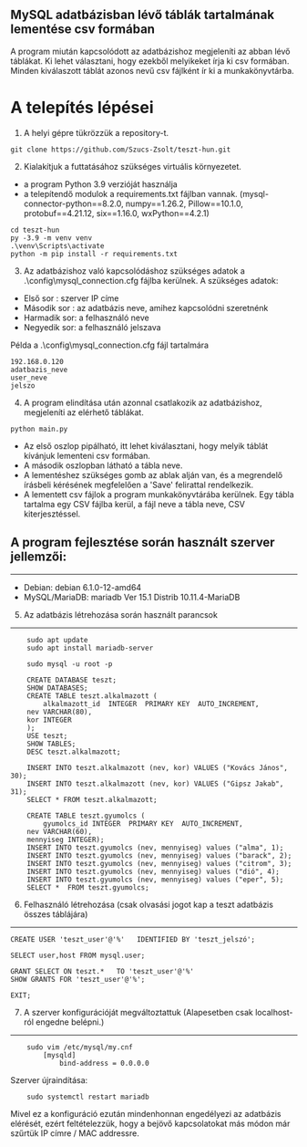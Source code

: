 ## MySQL adatbázisban lévő táblák tartalmának lementése csv formában

A program miután kapcsolódott az adatbázishoz megjeleníti az abban lévő táblákat.
Ki lehet választani, hogy ezekből melyikeket írja ki csv formában.
Minden kiválaszott táblát azonos nevű csv fájlként ír ki a munkakönyvtárba.

# A telepítés lépései
1. A helyi gépre tükrözzük a repository-t.
```
git clone https://github.com/Szucs-Zsolt/teszt-hun.git
```

2. Kialakítjuk a futtatásához szükséges virtuális környezetet. 
- a program Python 3.9 verzióját használja 
- a telepítendő modulok a requirements.txt fájlban vannak.
(mysql-connector-python==8.2.0, numpy==1.26.2, Pillow==10.1.0, protobuf==4.21.12, six==1.16.0, wxPython==4.2.1)
```
cd teszt-hun
py -3.9 -m venv venv
.\venv\Scripts\activate
python -m pip install -r requirements.txt
```

3. Az adatbázishoz való kapcsolódáshoz szükséges adatok a .\config\mysql_connection.cfg fájlba kerülnek. A szükséges adatok:
- Első sor    : szerver IP címe
- Második sor : az adatbázis neve, amihez kapcsolódni szeretnénk
- Harmadik sor: a felhasználó neve
- Negyedik sor: a felhasználó jelszava

Példa a .\config\mysql_connection.cfg fájl tartalmára
```
192.168.0.120
adatbazis_neve
user_neve
jelszo
```
4. A program elindítása után azonnal csatlakozik az adatbázishoz, megjeleníti az elérhető táblákat.
```
python main.py
```
- Az első oszlop pipálható, itt lehet kiválasztani, hogy melyik táblát kívánjuk lementeni csv formában.
- A második oszlopban látható a tábla neve.
- A lementéshez szükséges gomb az ablak alján van, és a megrendelő írásbeli kérésének megfelelően a 'Save' felirattal rendelkezik.
- A lementett csv fájlok a program munkakönyvtárába kerülnek. Egy tábla tartalma egy CSV fájlba kerül, a fájl neve a tábla neve, CSV kiterjesztéssel.


## A program fejlesztése során használt szerver jellemzői: 
----------------------------------------------------------
- Debian: debian 6.1.0-12-amd64
- MySQL/MariaDB: mariadb  Ver 15.1 Distrib 10.11.4-MariaDB

5) Az adatbázis létrehozása során használt parancsok
----------------------------------------------------
```
    sudo apt update
    sudo apt install mariadb-server

    sudo mysql -u root -p
	
    CREATE DATABASE teszt;
    SHOW DATABASES;
    CREATE TABLE teszt.alkalmazott (
        alkalmazott_id  INTEGER  PRIMARY KEY  AUTO_INCREMENT,
 	nev VARCHAR(80),
	kor INTEGER
    );
    USE teszt;
    SHOW TABLES;
    DESC teszt.alkalmazott;
	
    INSERT INTO teszt.alkalmazott (nev, kor) VALUES ("Kovács János", 30);
    INSERT INTO teszt.alkalmazott (nev, kor) VALUES ("Gipsz Jakab", 31);
    SELECT * FROM teszt.alkalmazott;

    CREATE TABLE teszt.gyumolcs (
        gyumolcs_id INTEGER  PRIMARY KEY  AUTO_INCREMENT,
	nev VARCHAR(60),
	mennyiseg INTEGER);
    INSERT INTO teszt.gyumolcs (nev, mennyiseg) values ("alma", 1);
    INSERT INTO teszt.gyumolcs (nev, mennyiseg) values ("barack", 2);
    INSERT INTO teszt.gyumolcs (nev, mennyiseg) values ("citrom", 3);
    INSERT INTO teszt.gyumolcs (nev, mennyiseg) values ("dió", 4);
    INSERT INTO teszt.gyumolcs (nev, mennyiseg) values ("eper", 5);
    SELECT *  FROM teszt.gyumolcs;
```
6) Felhasználó létrehozása (csak olvasási jogot kap a teszt adatbázis összes táblájára)
---------------------------------------------------------------------------------------

    CREATE USER 'teszt_user'@'%'   IDENTIFIED BY 'teszt_jelszó';

    SELECT user,host FROM mysql.user;

    GRANT SELECT ON teszt.*   TO 'teszt_user'@'%'
    SHOW GRANTS FOR 'teszt_user'@'%';

    EXIT;	


7) A szerver konfigurációját megváltoztattuk (Alapesetben csak localhost-ról engedne belépni.)
----------------------------------------------------------------------------------------------
```
    sudo vim /etc/mysql/my.cnf
        [mysqld]
            bind-address = 0.0.0.0
```

Szerver újraindítása:
```
    sudo systemctl restart mariadb
```

Mivel ez a konfiguráció ezután mindenhonnan engedélyezi az adatbázis elérését, ezért feltételezzük, hogy a bejövő kapcsolatokat más módon már szűrtük IP címre / MAC addressre.